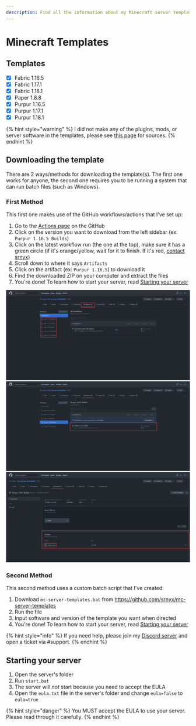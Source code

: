 ```yaml
---
description: Find all the information about my Minecraft server templates
---
```


# Minecraft Templates

## Templates

* [x] Fabric 1.16.5
* [x] Fabric 1.17.1
* [x] Fabric 1.18.1
* [x] Paper 1.8.8
* [x] Purpur 1.16.5
* [x] Purpur 1.17.1
* [x] Purpur 1.18.1

{% hint style="warning" %}
I did not make any of the plugins, mods, or server software in the templates, please see [this page](sources.md) for sources.
{% endhint %}

## Downloading the template

There are 2 ways/methods for downloading the template(s). The first one works for anyone, the second one requires you to be running a system that can run batch files (such as Windows).

### First Method

This first one makes use of the GitHub workflows/actions that I've set up:

1. Go to the [Actions page](https://github.com/srnyx/mc-server-templates/actions) on the GitHub
2. Click on the version you want to download from the left sidebar (ex: `Purpur 1.16.5 Builds`)
3. Click on the latest workflow run (the one at the top), make sure it has a green circle (if it's orange/yellow, wait for it to finish. If it's red, [contact srnyx](https://srnyx.xyz/discord))
4. Scroll down to where it says `Artifacts`
5. Click on the artifact (ex: `Purpur 1.16.5`) to download it
6. Find the downloaded ZIP on your computer and extract the files
7. You're done! To learn how to start your server, read [Starting your server](README.md#starting-your-server)

![Step 1/2](<../../.gitbook/assets/actions-types.png>)
![Step 3](<../../.gitbook/assets/actions-types-latest.png>)
![Step 4/5](<../../.gitbook/assets/actions-types-artifacts.png>)

### Second Method

This second method uses a custom batch script that I've created:

1. Download `mc-server-templates.bat` from https://github.com/srnyx/mc-server-templates
2. Run the file
3. Input software and version of the template you want when directed
4. You're done! To learn how to start your server, read [Starting your server](README.md#starting-your-server)

{% hint style="info" %}
If you need help, please join my [Discord server](https://srnyx.xyz/discord) and open a ticket via #support.
{% endhint %}

## Starting your server

1. Open the server's folder
2. Run `start.bat`
3. The server will _not_ start because you need to accept the EULA
4. Open the `eula.txt` file in the server's folder and change `eula=false` to `eula=true`

{% hint style="danger" %}
You MUST accept the EULA to use your server. Please read through it carefully.
{% endhint %}
